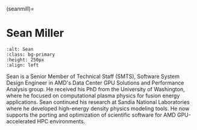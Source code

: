 <head>
  <meta charset="UTF-8">
  <meta name="description" content="Sean Miller">
  <meta name="keywords" content="AMD GPU, HPC, MI300, MI250, ROCm, blog, contributor, blog author">
</head>

(seanmill)=

# Sean Miller

```{image} ./data/Sean-Miller.png
:alt: Sean
:class: bg-primary
:height: 250px
:align: left
```

Sean is a Senior Member of Technical Staff (SMTS), Software System Design Engineer in AMD's Data
Center GPU Solutions and Performance Analysis group. He received his PhD from the University of
Washington, where he focused on computational plasma physics for fusion energy applications. Sean
continued his research at Sandia National Laboratories where he developed high-energy density
physics modeling tools. He now supports the porting and optimization of scientific software for AMD
GPU-accelerated HPC environments.
